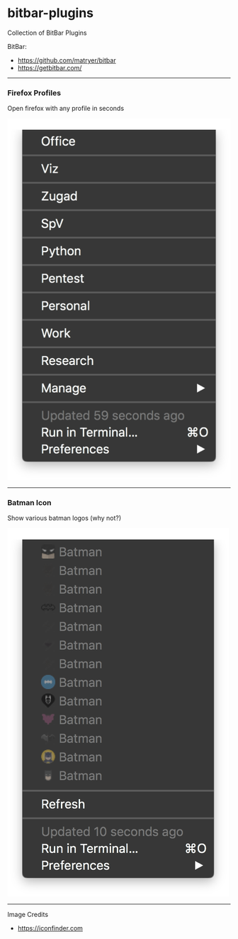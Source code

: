 # bitbar-plugins

Collection of BitBar Plugins

BitBar: 
- https://github.com/matryer/bitbar
- https://getbitbar.com/

---

### Firefox Profiles

Open firefox with any profile in seconds

![Firefox Profiles](_screenshots/firefox_profiles.png) 

---

### Batman Icon

Show various batman logos (why not?)

![Batman](_screenshots/batman.png) 

---

Image Credits

- https://iconfinder.com
